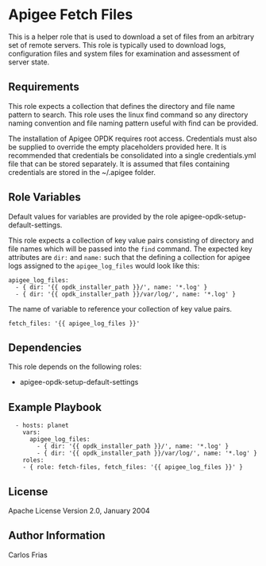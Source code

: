 Apigee Fetch Files
=========

This is a helper role that is used to download a set of files from an arbitrary set of remote servers. 
This role is typically used to download logs, configuration files and system files for examination and assessment of
server state. 

Requirements
------------

This role expects a collection that defines the directory and file name pattern to search. This role uses the linux 
find command so any directory naming convention and file naming pattern useful with find can be provided.  
 
The installation of Apigee OPDK requires root access. Credentials must also be supplied to override the empty placeholders
provided here. It is recommended that credentials be consolidated into a single credentials.yml file that can be stored 
separately. It is assumed that files containing credentials are stored in the ~/.apigee folder. 


Role Variables
--------------

Default values for variables are provided by the role apigee-opdk-setup-default-settings.

This role expects a collection of key value pairs consisting of directory and file names which will be passed into the 
`find` command. The expected key attributes are `dir:` and `name:` such that the defining a collection for apigee logs 
assigned to the `apigee_log_files` would look like this:
 
    apigee_log_files:
      - { dir: '{{ opdk_installer_path }}/', name: '*.log' }
      - { dir: '{{ opdk_installer_path }}/var/log/', name: '*.log' }
      
The name of variable to reference your collection of key value pairs.

    fetch_files: '{{ apigee_log_files }}'


Dependencies
------------

This role depends on the following roles:

* apigee-opdk-setup-default-settings

Example Playbook
----------------

      - hosts: planet
        vars:
          apigee_log_files:
            - { dir: '{{ opdk_installer_path }}/', name: '*.log' }
            - { dir: '{{ opdk_installer_path }}/var/log/', name: '*.log' }
        roles:
        - { role: fetch-files, fetch_files: '{{ apigee_log_files }}' }         

License
-------

Apache License Version 2.0, January 2004

Author Information
------------------

Carlos Frias